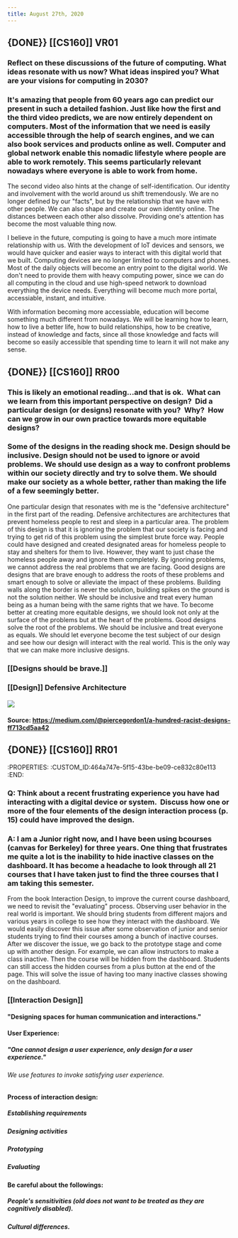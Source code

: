 ```yaml
---
title: August 27th, 2020
---
```


## {DONE}} [[CS160]] VR01
### Reflect on these discussions of the future of computing. What ideas resonate with us now? What ideas inspired you? What are your visions for computing in 2030?

### It's amazing that people from 60 years ago can predict our present in such a detailed fashion. Just like how the first and the third video predicts, we are now entirely dependent on computers. Most of the information that we need is easily accessible through the help of search engines, and we can also book services and products online as well. Computer and global network enable this nomadic lifestyle where people are able to work remotely. This seems particularly relevant nowadays where everyone is able to work from home. 

The second video also hints at the change of self-identification. Our identity and involvement with the world around us shift tremendously. We are no longer defined by our "facts", but by the relationship that we have with other people. We can also shape and create our own identity online. The distances between each other also dissolve. Providing one's attention has become the most valuable thing now.

I believe in the future, computing is going to have a much more intimate relationship with us. With the development of IoT devices and sensors, we would have quicker and easier ways to interact with this digital world that we built. Computing devices are no longer limited to computers and phones. Most of the daily objects will become an entry point to the digital world. We don't need to provide them with heavy computing power, since we can do all computing in the cloud and use high-speed network to download everything the device needs. Everything will become much more portal, accessiable, instant, and intuitive. 

With information becoming more accessiable, education will become something much different from nowadays. We will be learning how to learn, how to live a better life, how to build relationships, how to be creative, instead of knowledge and facts, since all those knowledge and facts will become so easily accessible that spending time to learn it will not make any sense. 

## {DONE}} [[CS160]] RR00
### This is likely an emotional reading...and that is ok.  What can we learn from this important perspective on design?  Did a particular design (or designs) resonate with you?  Why?  How can we grow in our own practice towards more equitable designs?

### Some of the designs in the reading shock me. Design should be inclusive. Design should not be used to ignore or avoid problems. We should use design as a way to confront problems within our society directly and try to solve them. We should make our society as a whole better, rather than making the life of a few seemingly better.
One particular design that resonates with me is the "defensive architecture" in the first part of the reading. Defensive architectures are architectures that prevent homeless people to rest and sleep in a particular area. The problem of this design is that it is ignoring the problem that our society is facing and trying to get rid of this problem using the simplest brute force way. People could have designed and created designated areas for homeless people to stay and shelters for them to live. However, they want to just chase the homeless people away and ignore them completely. By ignoring problems, we cannot address the real problems that we are facing. Good designs are designs that are brave enough to address the roots of these problems and smart enough to solve or alleviate the impact of these problems. Building walls along the border is never the solution, building spikes on the ground is not the solution neither. We should be inclusive and treat every human being as a human being with the same rights that we have.
To become better at creating more equitable designs, we should look not only at the surface of the problems but at the heart of the problems. Good designs solve the root of the problems. We should be inclusive and treat everyone as equals. We should let everyone become the test subject of our design and see how our design will interact with the real world. This is the only way that we can make more inclusive designs.

### [[Designs should be brave.]]

### [[Design]] Defensive Architecture
#### ![](https://firebasestorage.googleapis.com/v0/b/firescript-577a2.appspot.com/o/imgs%2Fapp%2Fjialin-wu-roam%2FaGHfKwIE9l.png?alt=media&token=51a68f3e-c936-4097-a863-896aeb3ad85e)

#### Source: https://medium.com/@piercegordon1/a-hundred-racist-designs-ff713cd5aa42

## {DONE}} [[CS160]] RR01
:PROPERTIES:
:CUSTOM_ID:464a747e-5f15-43be-be09-ce832c80e113
:END:
### Q: Think about a recent frustrating experience you have had interacting with a digital device or system.  Discuss how one or more of the four elements of the design interaction process (p. 15) could have improved the design.

### A: I am a Junior right now, and I have been using bcourses (canvas for Berkeley) for three years. One thing that frustrates me quite a lot is the inability to hide inactive classes on the dashboard. It has become a headache to look through all 21 courses that I have taken just to find the three courses that I am taking this semester.
From the book Interaction Design, to improve the current course dashboard, we need to revisit the "evaluating" process. Observing user behavior in the real world is important. We should bring students from different majors and various years in college to see how they interact with the dashboard. We would easily discover this issue after some observation of junior and senior students trying to find their courses among a bunch of inactive courses.
After we discover the issue, we go back to the prototype stage and come up with another design. For example, we can allow instructors to make a class inactive. Then the course will be hidden from the dashboard. Students can still access the hidden courses from a plus button at the end of the page. This will solve the issue of having too many inactive classes showing on the dashboard.

### [[Interaction Design]]
#### "Designing spaces for human communication and interactions."

#### User Experience:
##### "One cannot design a user experience, only design for a user experience."
###### We use features to invoke satisfying user experience.

#### Process of interaction design:
##### Establishing requirements

##### Designing activities

##### Prototyping

##### Evaluating

#### Be careful about the followings:
##### People's sensitivities (old does not want to be treated as they are cognitively disabled). 

##### Cultural differences.
